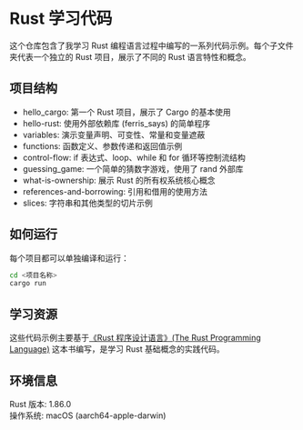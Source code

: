 # Rust 学习代码

这个仓库包含了我学习 Rust 编程语言过程中编写的一系列代码示例。每个子文件夹代表一个独立的 Rust 项目，展示了不同的 Rust 语言特性和概念。

## 项目结构

- hello_cargo: 第一个 Rust 项目，展示了 Cargo 的基本使用
- hello-rust: 使用外部依赖库 (ferris_says) 的简单程序
- variables: 演示变量声明、可变性、常量和变量遮蔽
- functions: 函数定义、参数传递和返回值示例
- control-flow: if 表达式、loop、while 和 for 循环等控制流结构
- guessing_game: 一个简单的猜数字游戏，使用了 rand 外部库
- what-is-ownership: 展示 Rust 的所有权系统核心概念
- references-and-borrowing: 引用和借用的使用方法
- slices: 字符串和其他类型的切片示例

## 如何运行

每个项目都可以单独编译和运行：

```bash
cd <项目名称>
cargo run
```

## 学习资源

这些代码示例主要基于[《Rust 程序设计语言》(The Rust Programming Language)](https://doc.rust-lang.org/book/) 这本书编写，是学习 Rust 基础概念的实践代码。

## 环境信息

Rust 版本: 1.86.0  
操作系统: macOS (aarch64-apple-darwin)
